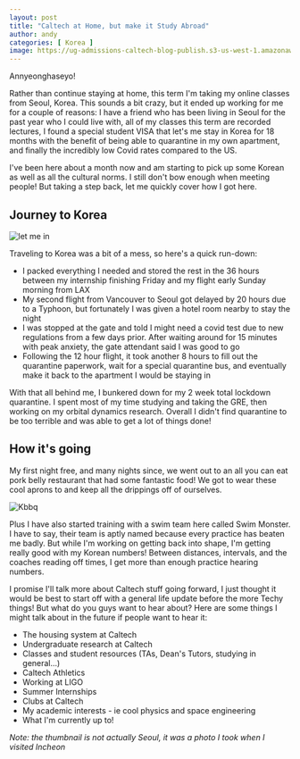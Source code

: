 ```yaml
---
layout: post
title: "Caltech at Home, but make it Study Abroad" 
author: andy
categories: [ Korea ]
image: https://ug-admissions-caltech-blog-publish.s3-us-west-1.amazonaws.com/images/2020/10/Andy/city.jpg
---
```


Annyeonghaseyo! 

Rather than continue staying at home, this term I'm taking my online classes from Seoul, Korea. This sounds a bit crazy, but it ended up working for me for a couple of reasons: I have a friend who has been living in Seoul for the past year who I could live with, all of my classes this term are recorded lectures, I found a special student VISA that let's me stay in Korea for 18 months with the benefit of being able to quarantine in my own apartment, and finally the incredibly low Covid rates compared to the US. 

I've been here about a month now and am starting to pick up some Korean as well as all the cultural norms. I still don't bow enough when meeting people! But taking a step back, let me quickly cover how I got here. 

## Journey to Korea

![ let me in ](https://ug-admissions-caltech-blog-publish.s3-us-west-1.amazonaws.com/images/2020/10/Andy/let+me+in.png)

Traveling to Korea was a bit of a mess, so here's a quick run-down:
* I packed everything I needed and stored the rest in the 36 hours between my internship finishing Friday and my flight early Sunday morning from LAX
* My second flight from Vancouver to Seoul got delayed by 20 hours due to a Typhoon, but fortunately I was given a hotel room nearby to stay the night
* I was stopped at the gate and told I might need a covid test due to new regulations from a few days prior. After waiting around for 15 minutes with peak anxiety, the gate attendant said I was good to go
* Following the 12 hour flight, it took another 8 hours to fill out the quarantine paperwork, wait for a special quarantine bus, and eventually make it back to the apartment I would be staying in

With that all behind me, I bunkered down for my 2 week total lockdown quarantine. I spent most of my time studying and taking the GRE, then working on my orbital dynamics research. Overall I didn't find quarantine to be too terrible and was able to get a lot of things done! 

## How it's going

My first night free, and many nights since, we went out to an all you can eat pork belly restaurant that had some fantastic food! We got to wear these cool aprons to and keep all the drippings off of ourselves. 

![ Kbbq ](https://ug-admissions-caltech-blog-publish.s3-us-west-1.amazonaws.com/images/2020/10/Andy/food.jpg)

Plus I have also started training with a swim team here called Swim Monster. I have to say, their team is aptly named because every practice has beaten me badly. But while I'm working on getting back into shape, I'm getting really good with my Korean numbers! Between distances, intervals, and the coaches reading off times, I get more than enough practice hearing numbers. 

I promise I'll talk more about Caltech stuff going forward, I just thought it would be best to start off with a general life update before the more Techy things! But what do you guys want to hear about? Here are some things I might talk about in the future if people want to hear it:
* The housing system at Caltech
* Undergraduate research at Caltech
* Classes and student resources (TAs, Dean's Tutors, studying in general…)
* Caltech Athletics
* Working at LIGO
* Summer Internships
* Clubs at Caltech
* My academic interests - ie cool physics and space engineering
* What I'm currently up to!


*Note: the thumbnail is not actually Seoul, it was a photo I took when I visited Incheon*
